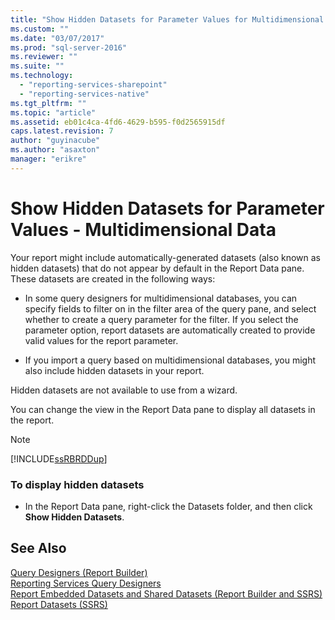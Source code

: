 ```yaml
---
title: "Show Hidden Datasets for Parameter Values for Multidimensional Data (Report Builder and SSRS) | Microsoft Docs"
ms.custom: ""
ms.date: "03/07/2017"
ms.prod: "sql-server-2016"
ms.reviewer: ""
ms.suite: ""
ms.technology: 
  - "reporting-services-sharepoint"
  - "reporting-services-native"
ms.tgt_pltfrm: ""
ms.topic: "article"
ms.assetid: eb01c4ca-4fd6-4629-b595-f0d2565915df
caps.latest.revision: 7
author: "guyinacube"
ms.author: "asaxton"
manager: "erikre"
---
```

# Show Hidden Datasets for Parameter Values - Multidimensional Data
  Your report might include automatically-generated datasets (also known as hidden datasets) that do not appear by default in the Report Data pane. These datasets are created in the following ways:  
  
-   In some query designers for multidimensional databases, you can specify fields to filter on in the filter area of the query pane, and select whether to create a query parameter for the filter. If you select the parameter option, report datasets are automatically created to provide valid values for the report parameter.  
  
-   If you import a query based on multidimensional databases, you might also include hidden datasets in your report.  
  
 Hidden datasets are not available to use from a wizard.  
  
 You can change the view in the Report Data pane to display all datasets in the report.  
  
> [!NOTE]  
>  [!INCLUDE[ssRBRDDup](../../includes/ssrbrddup-md.md)]  
  
### To display hidden datasets  
  
-   In the Report Data pane, right-click the Datasets folder, and then click **Show Hidden Datasets**.  
  
## See Also  
 [Query Designers &#40;Report Builder&#41;](http://msdn.microsoft.com/library/553f0d4e-8b1d-4148-9321-8b41a1e8e1b9)   
 [Reporting Services Query Designers](http://msdn.microsoft.com/library/07efd3f1-804f-45f7-b62a-3e727a3d9835)   
 [Report Embedded Datasets and Shared Datasets &#40;Report Builder and SSRS&#41;](../../reporting-services/report-data/report-embedded-datasets-and-shared-datasets-report-builder-and-ssrs.md)   
 [Report Datasets &#40;SSRS&#41;](../../reporting-services/report-data/report-datasets-ssrs.md)  
  
  